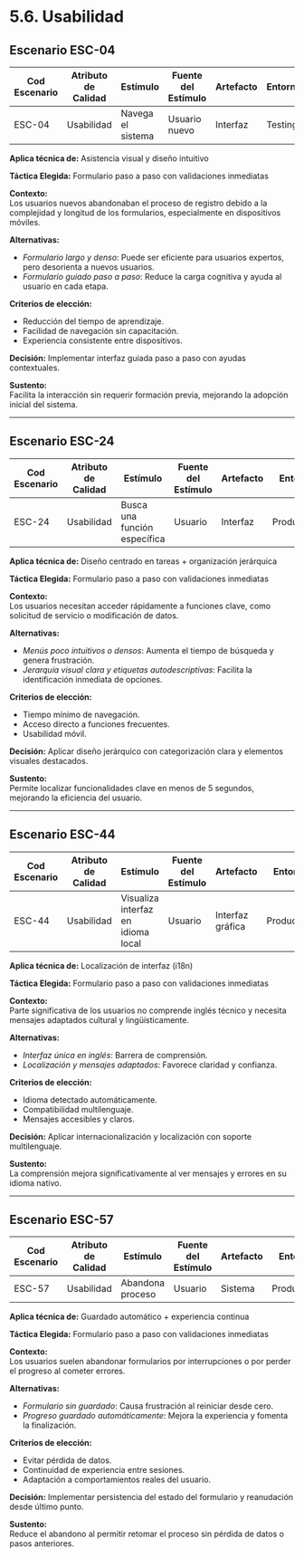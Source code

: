 # 5.6. Usabilidad

## Escenario ESC-04

| Cod Escenario | Atributo de Calidad | Estímulo         | Fuente del Estímulo | Artefacto | Entorno | Respuesta                   | Medida de Respuesta       |
|---------------|---------------------|------------------|----------------------|-----------|---------|-----------------------------|----------------------------|
| ESC-04        | Usabilidad          | Navega el sistema| Usuario nuevo        | Interfaz  | Testing | Usa el sistema sin capacitación | Tiempo de aprendizaje nulo |

**Aplica técnica de:** Asistencia visual y diseño intuitivo

**Táctica Elegida:** Formulario paso a paso con validaciones inmediatas

**Contexto:**  
Los usuarios nuevos abandonaban el proceso de registro debido a la complejidad y longitud de los formularios, especialmente en dispositivos móviles.

**Alternativas:**  
- *Formulario largo y denso*: Puede ser eficiente para usuarios expertos, pero desorienta a nuevos usuarios.  
- *Formulario guiado paso a paso*: Reduce la carga cognitiva y ayuda al usuario en cada etapa.

**Criterios de elección:**  
- Reducción del tiempo de aprendizaje.  
- Facilidad de navegación sin capacitación.  
- Experiencia consistente entre dispositivos.

**Decisión:** Implementar interfaz guiada paso a paso con ayudas contextuales.

**Sustento:**  
Facilita la interacción sin requerir formación previa, mejorando la adopción inicial del sistema.

---

## Escenario ESC-24

| Cod Escenario | Atributo de Calidad | Estímulo                  | Fuente del Estímulo | Artefacto | Entorno    | Respuesta             | Medida de Respuesta         |
|---------------|---------------------|----------------------------|----------------------|-----------|------------|-------------------------|------------------------------|
| ESC-24        | Usabilidad          | Busca una función específica | Usuario              | Interfaz  | Producción | Encuentra en < 5 segundos | Tiempo de búsqueda < 5 segundos |

**Aplica técnica de:** Diseño centrado en tareas + organización jerárquica

**Táctica Elegida:** Formulario paso a paso con validaciones inmediatas

**Contexto:**  
Los usuarios necesitan acceder rápidamente a funciones clave, como solicitud de servicio o modificación de datos.

**Alternativas:**  
- *Menús poco intuitivos o densos*: Aumenta el tiempo de búsqueda y genera frustración.  
- *Jerarquía visual clara y etiquetas autodescriptivas*: Facilita la identificación inmediata de opciones.

**Criterios de elección:**  
- Tiempo mínimo de navegación.  
- Acceso directo a funciones frecuentes.  
- Usabilidad móvil.

**Decisión:** Aplicar diseño jerárquico con categorización clara y elementos visuales destacados.

**Sustento:**  
Permite localizar funcionalidades clave en menos de 5 segundos, mejorando la eficiencia del usuario.

---

## Escenario ESC-44

| Cod Escenario | Atributo de Calidad | Estímulo                     | Fuente del Estímulo | Artefacto        | Entorno    | Respuesta              | Medida de Respuesta       |
|---------------|---------------------|-------------------------------|----------------------|------------------|------------|--------------------------|----------------------------|
| ESC-44        | Usabilidad          | Visualiza interfaz en idioma local | Usuario              | Interfaz gráfica | Producción | Comprende los mensajes  | Idioma local aplicado      |

**Aplica técnica de:** Localización de interfaz (i18n)

**Táctica Elegida:** Formulario paso a paso con validaciones inmediatas

**Contexto:**  
Parte significativa de los usuarios no comprende inglés técnico y necesita mensajes adaptados cultural y lingüísticamente.

**Alternativas:**  
- *Interfaz única en inglés*: Barrera de comprensión.  
- *Localización y mensajes adaptados*: Favorece claridad y confianza.

**Criterios de elección:**  
- Idioma detectado automáticamente.  
- Compatibilidad multilenguaje.  
- Mensajes accesibles y claros.

**Decisión:** Aplicar internacionalización y localización con soporte multilenguaje.

**Sustento:**  
La comprensión mejora significativamente al ver mensajes y errores en su idioma nativo.

---

## Escenario ESC-57

| Cod Escenario | Atributo de Calidad | Estímulo          | Fuente del Estímulo | Artefacto | Entorno    | Respuesta                    | Medida de Respuesta         |
|---------------|---------------------|--------------------|----------------------|-----------|------------|------------------------------|------------------------------|
| ESC-57        | Usabilidad          | Abandona proceso   | Usuario              | Sistema   | Producción | Guarda progreso automáticamente | Reanudación sin pérdida     |

**Aplica técnica de:** Guardado automático + experiencia continua

**Táctica Elegida:** Formulario paso a paso con validaciones inmediatas

**Contexto:**  
Los usuarios suelen abandonar formularios por interrupciones o por perder el progreso al cometer errores.

**Alternativas:**  
- *Formulario sin guardado*: Causa frustración al reiniciar desde cero.  
- *Progreso guardado automáticamente*: Mejora la experiencia y fomenta la finalización.

**Criterios de elección:**  
- Evitar pérdida de datos.  
- Continuidad de experiencia entre sesiones.  
- Adaptación a comportamientos reales del usuario.

**Decisión:** Implementar persistencia del estado del formulario y reanudación desde último punto.

**Sustento:**  
Reduce el abandono al permitir retomar el proceso sin pérdida de datos o pasos anteriores.